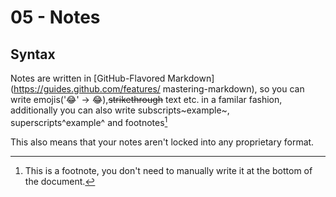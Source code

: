 # 05 - Notes

## Syntax

Notes are written in [GitHub-Flavored Markdown]
(https://guides.github.com/features/
mastering-markdown), so you can write emojis(':joy:' -> 😂),~~strikethrough~~ text etc.
in a familar fashion, additionally you can also 
write subscripts~example~, superscripts^example^
and footnotes[^1]

[^1]: This is a footnote, you don't need to
manually write it at the bottom of the document.

This also means that your notes aren't locked
into any proprietary format.
